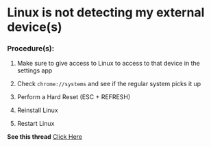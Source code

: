 # Linux is not detecting my external device(s)

### Procedure(s):
1. Make sure to give access to Linux to access to that device in the settings app

2. Check ```chrome://systems``` and see if the regular system picks it up

3. Perform a Hard Reset (ESC + REFRESH)

4. Reinstall Linux

5. Restart Linux

__See this thread__ [Click Here](https://www.reddit.com/r/Crostini/comments/n9bhj1/crostini_doesnt_detect_usb_mouse_but_chromesystem/)
